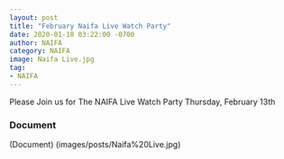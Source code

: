 ```yaml
---
layout: post
title: "February Naifa Live Watch Party"
date: 2020-01-18 03:22:00 -0700
author: NAIFA
category: NAIFA
image: Naifa Live.jpg
tag:
- NAIFA
---
```


Please Join us for The NAIFA Live Watch Party Thursday, February 13th
### Document
(Document) (images/posts/Naifa%20Live.jpg)
